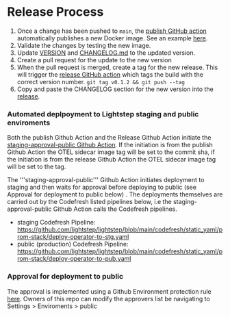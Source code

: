 # Release Process

1. Once a change has been pushed to `main`, the [publish GitHub action](https://github.com/lightstep/opentelemetry-prometheus-sidecar/blob/main/.github/workflows/publish.yml) automatically publishes a new Docker image. See an example [here](https://github.com/lightstep/opentelemetry-prometheus-sidecar/actions/runs/654707395).
2. Validate the changes by testing the new image.
3. Update [VERSION](https://github.com/lightstep/opentelemetry-prometheus-sidecar/blob/main/VERSION) and [CHANGELOG.md](https://github.com/lightstep/opentelemetry-prometheus-sidecar/blob/main/CHANGELOG.md) to the updated version.
4. Create a pull request for the update to the new version
5. When the pull request is merged, create a tag for the new release. This will trigger the [release GitHub action](https://github.com/lightstep/opentelemetry-prometheus-sidecar/blob/main/.github/workflows/release.yml) which tags the build with the correct version number.
    `git tag v0.1.2 && git push --tag`
6. Copy and paste the CHANGELOG section for the new version into the [release](https://github.com/lightstep/opentelemetry-prometheus-sidecar/releases/tag/v0.19.0).

### Automated deplpoyment to Lightstep staging and public enviroments 
Both the publish Github Action and the Release Github Action initiate the [staging-approval-public Github Action](https://github.com/lightstep/opentelemetry-prometheus-sidecar/actions/workflows/staging-approval-public.yml). If the initiation is from the publish Github Action the OTEL sidecar image tag will be set to the commit sha, if the initiation is from the release Github Action the OTEL sidecar image tag will be set to the tag. 


The '''staging-approval-public''' Github Action initiates deployment to staging and then waits for approval before deploying to public (see Approval for deployment to public below) . The deployments themselves are carried out by the Codefresh listed pipelines below, i.e the staging-approval-public Github Action  calls the Codefresh pipelines. 
* staging Codefresh Pipeline: https://github.com/lightstep/lightstep/blob/main/codefresh/static_yaml/prom-stack/deploy-operator-to-stg.yaml
* public (production) Codefresh Pipeline: https://github.com/lightstep/lightstep/blob/main/codefresh/static_yaml/prom-stack/deploy-operator-to-pub.yaml

### Approval for deployment to public
The approval is implemented using a Github Environment protection rule [here](https://github.com/lightstep/opentelemetry-prometheus-sidecar/settings/environments).  Owners of this repo can modify the approvers list be navigating to Settings > Enviroments > public

